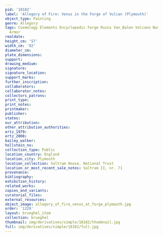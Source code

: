 ```yaml
---
pid: '18182'
label: 'Allegory of Fire: Venus in the Forge of Vulcan (Plymouth)'
object_type: Painting
genre: Allegory
tags: Cosmology Elements Encyclopedic Forge Ruins Van_Balen Volcano Nude Landscape
  Armor
realdate: 
height_cm: '57'
width_cm: '92'
diameter_cm: 
plate_dimensions: 
support: 
drawing_medium: 
signature: 
signature_location: 
support_marks: 
further_inscription: 
collaborators: 
collaborator_notes: 
collectors_patrons: 
print_type: 
print_notes: 
printmaker: 
publisher: 
states: 
our_attribution: 
other_attribution_authorities: 
ertz_1979: 
ertz_2008: 
bailey_walker: 
hollstein_no: 
collection_type: Public
location_country: England
location_city: Plymouth
location_collection: Saltram House, National Trust
location_or_most_recent_sale_notes: Saltram II, nr. 71
provenance: 
bibliography: 
exhibition_history: 
related_works: 
copies_and_variants: 
curatorial_files: 
external_resources: 
object_image: allegory_of_fire_venus_at_forge_plymouth.jpg
order: '1229'
layout: brueghel_item
collection: brueghel
thumbnail: img/derivatives/simple/18182/thumbnail.jpg
full: img/derivatives/simple/18182/full.jpg
---
```

